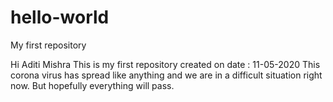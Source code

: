 # hello-world
My first repository

Hi Aditi Mishra 
This is my first repository created on date : 11-05-2020
This corona virus has spread like anything and we are in a difficult situation right now.
But hopefully everything will pass.

